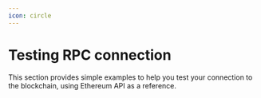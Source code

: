 ```yaml
---
icon: circle
---
```


# Testing RPC connection

This section provides simple examples to help you test your connection to the blockchain, using Ethereum API as a reference.
